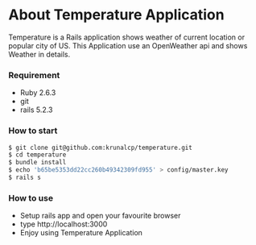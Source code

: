 # About Temperature Application
Temperature is a Rails application shows weather of current location or popular city of US. This Application use an OpenWeather api and shows Weather in details.

### Requirement
  - Ruby 2.6.3
  - git
  - rails 5.2.3

### How to start
```sh
$ git clone git@github.com:krunalcp/temperature.git
$ cd temperature
$ bundle install
$ echo 'b65be5353dd22cc260b49342309fd955' > config/master.key
$ rails s
```

### How to use
  - Setup rails app and open your favourite browser
  - type http://localhost:3000
  - Enjoy using Temperature Application
